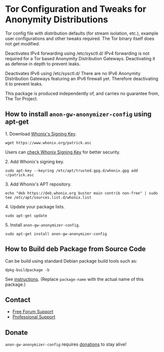 # Tor Configuration and Tweaks for Anonymity Distributions #

Tor config file with distribution defaults (for stream isolation, etc.),
example user configurations and other tweaks required. The Tor binary
itself does not get modified.

Deactivates IPv4 forwarding using /etc/sysctl.d/
IPv4 forwarding is not required for a Tor based Anonymity Distribution
Gateways. Deactivating it as defense in depth to prevent leaks.

Deactivates IPv6 using /etc/sysctl.d/
There are no IPv6 Anonymity Distribution Gateways featuring an IPv6 firewall
yet. Therefore deactivating it to prevent leaks.

This package is produced independently of, and carries no guarantee from,
The Tor Project.
## How to install `anon-gw-anonymizer-config` using apt-get ##

1\. Download [Whonix's Signing Key]().

```
wget https://www.whonix.org/patrick.asc
```

Users can [check Whonix Signing Key](https://www.whonix.org/wiki/Whonix_Signing_Key) for better security.

2\. Add Whonix's signing key.

```
sudo apt-key --keyring /etc/apt/trusted.gpg.d/whonix.gpg add ~/patrick.asc
```

3\. Add Whonix's APT repository.

```
echo "deb https://deb.whonix.org buster main contrib non-free" | sudo tee /etc/apt/sources.list.d/whonix.list
```

4\. Update your package lists.

```
sudo apt-get update
```

5\. Install `anon-gw-anonymizer-config`.

```
sudo apt-get install anon-gw-anonymizer-config
```

## How to Build deb Package from Source Code ##

Can be build using standard Debian package build tools such as:

```
dpkg-buildpackage -b
```

See [instructions](https://www.whonix.org/wiki/Dev/Build_Documentation/anon-gw-anonymizer-config). (Replace `package-name` with the actual name of this package.)

## Contact ##

* [Free Forum Support](https://forums.whonix.org)
* [Professional Support](https://www.whonix.org/wiki/Professional_Support)

## Donate ##

`anon-gw-anonymizer-config` requires [donations](https://www.whonix.org/wiki/Donate) to stay alive!

